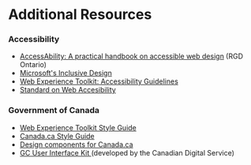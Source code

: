 # Additional Resources

### Accessibility

* [AccessAbility: A practical handbook on accessible web design](http://rgd-accessibledesign.com/wp-content/uploads/2015/05/RGD_AccessAbility_Handbook_2015_ForWebFINAL-s.pdf) \(RGD Ontario\)
* [Microsoft's Inclusive Design](https://www.microsoft.com/en-us/design/inclusive)
* [Web Experience Toolkit: Accessibility Guidelines](http://wet-boew.github.io/wet-boew-styleguide/v4/accessibility/index-en.html#core)
* [Standard on Web Accesibility](https://www.tbs-sct.gc.ca/pol/doc-eng.aspx?id=23601)

### Government of Canada

* [Web Experience Toolkit Style Guide](http://wet-boew.github.io/wet-boew-styleguide/v4/index-en.html)
* [Canada.ca Style Guide](https://www.canada.ca/en/treasury-board-secretariat/services/government-communications/canada-content-style-guide.html)
* [Design components for Canada.ca](https://www.canada.ca/en/treasury-board-secretariat/services/government-communications/canada-content-information-architecture-specification/common-design-patterns.html)
* [GC User Interface Kit ](https://github.com/cds-snc/gcui)\(developed by the Canadian Digital Service\)



